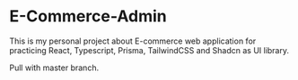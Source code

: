# E-Commerce-Admin
This is my personal project about E-commerce web application for practicing React, Typescript, Prisma, TailwindCSS and Shadcn as UI library.

Pull with master branch.
